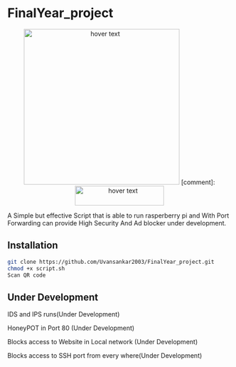 # FinalYear_project
<p align="center">
  <img src="https://www.raspberrypi.com/app/uploads/2022/02/COLOUR-Raspberry-Pi-Symbol-Registered.png" width="350" title="hover text">
  [comment]: <img src="https://cdn.iconscout.com/icon/premium/png-512-thumb/vpn-7-1064331.png?w=512&f=avif" width="200" height= 44 title="hover text">
 </p>
A Simple but effective Script that is able to run rasperberry pi and With Port Forwarding can provide High Security
And Ad blocker under development.

## Installation 
```bash
git clone https://github.com/Uvansankar2003/FinalYear_project.git
chmod +x script.sh 
Scan QR code
```

## Under Development
IDS and IPS runs(Under Development)

HoneyPOT in Port 80 (Under Development)

Blocks access to Website in Local network (Under Development)

Blocks access to SSH port from every where(Under Development)
